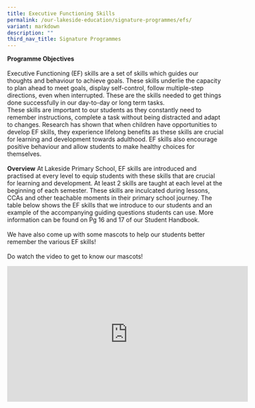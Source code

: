 ```yaml
---
title: Executive Functioning Skills
permalink: /our-lakeside-education/signature-programmes/efs/
variant: markdown
description: ""
third_nav_title: Signature Programmes
---
```

<b>Programme Objectives</b><br><br>
Executive Functioning (EF) skills are a set of skills which guides our thoughts and behaviour to achieve goals. These skills underlie the capacity to plan ahead to meet goals, display self-control, follow multiple-step directions, even when interrupted. These are the skills needed to get things done successfully in our day-to-day or long term tasks. <br>
These skills are important to our students as they constantly need to remember instructions, complete a task without being distracted and adapt to changes. Research has shown that when children have opportunities to develop EF skills, they experience lifelong benefits as these skills are crucial for learning and development towards adulthood. EF skills also encourage positive behaviour and allow students to make healthy choices for themselves. 
<br><br>
<b>Overview</b>
At Lakeside Primary School, EF skills are introduced and practised at every level to equip students with these skills that are crucial for learning and development. At least 2 skills are taught at each level at the beginning of each semester. These skills are inculcated during lessons, CCAs and other teachable moments in their primary school journey. 
The table below shows the EF skills that we introduce to our students and an example of the accompanying guiding questions students can use. More information can be found on Pg 16 and 17 of our Student Handbook.
<br><br>
We have also come up with some mascots to help our students better remember the various EF skills!
<br><br>
Do watch the video to get to know our mascots! 
<p align="center"><iframe width="560" height="315" src="https://www.youtube.com/embed/MyKzufsmiJs?si=pZ7hv6FyyyzUh5np" title="YouTube video player" frameborder="0" allow="accelerometer; autoplay; clipboard-write; encrypted-media; gyroscope; picture-in-picture; web-share" allowfullscreen=""></iframe></p>